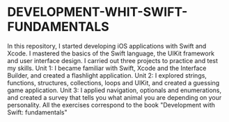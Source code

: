 # DEVELOPMENT-WHIT-SWIFT-FUNDAMENTALS

In this repository, I started developing iOS applications with Swift and Xcode. I mastered the basics of the Swift language, the UIKit framework and user interface design. I carried out three projects to practice and test my skills. Unit 1: I became familiar with Swift, Xcode and the Interface Builder, and created a flashlight application. Unit 2: I explored strings, functions, structures, collections, loops and UIKit, and created a guessing game application. Unit 3: I applied navigation, optionals and enumerations, and created a survey that tells you what animal you are depending on your personality.
All the exercises correspond to the book "Development with Swift: fundamentals"
